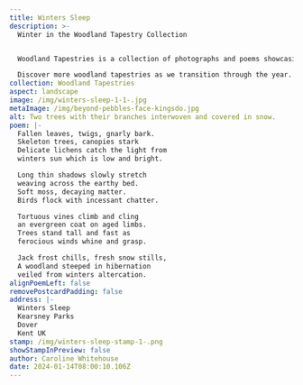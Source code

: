 ```yaml
---
title: Winters Sleep
description: >-
  Winter in the Woodland Tapestry Collection


  Woodland Tapestries is a collection of photographs and poems showcasing our wonderful woodlands. I had this romantic notion that our woodlands were being woven on an ancient woodland loom, each season taking it in turn to weave its finest colours. Here is winter tending to the loom.

  Discover more woodland tapestries as we transition through the year.
collection: Woodland Tapestries
aspect: landscape
image: /img/winters-sleep-1-1-.jpg
metaImage: /img/beyond-pebbles-face-kingsdo.jpg
alt: Two trees with their branches interwoven and covered in snow.
poem: |-
  Fallen leaves, twigs, gnarly bark.
  Skeleton trees, canopies stark
  Delicate lichens catch the light from  
  winters sun which is low and bright.

  Long thin shadows slowly stretch  
  weaving across the earthy bed.
  Soft moss, decaying matter.
  Birds flock with incessant chatter.

  Tortuous vines climb and cling
  an evergreen coat on aged limbs.
  Trees stand tall and fast as
  ferocious winds whine and grasp.

  Jack frost chills, fresh snow stills,
  A woodland steeped in hibernation 
  veiled from winters altercation.
alignPoemLeft: false
removePostcardPadding: false
address: |-
  Winters Sleep
  Kearsney Parks
  Dover
  Kent UK
stamp: /img/winters-sleep-stamp-1-.png
showStampInPreview: false
author: Caroline Whitehouse
date: 2024-01-14T08:00:10.106Z
---
```

